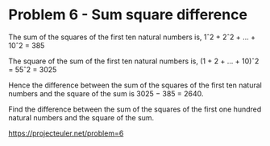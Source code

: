 # Problem 6 - Sum square difference

The sum of the squares of the first ten natural numbers is,
1ˆ2 + 2ˆ2 + ... + 10ˆ2 = 385

The square of the sum of the first ten natural numbers is,
(1 + 2 + ... + 10)ˆ2 = 55ˆ2 = 3025

Hence the difference between the sum of the squares of the first ten natural numbers and the square of the sum is 3025 − 385 = 2640.

Find the difference between the sum of the squares of the first one hundred natural numbers and the square of the sum.

https://projecteuler.net/problem=6
